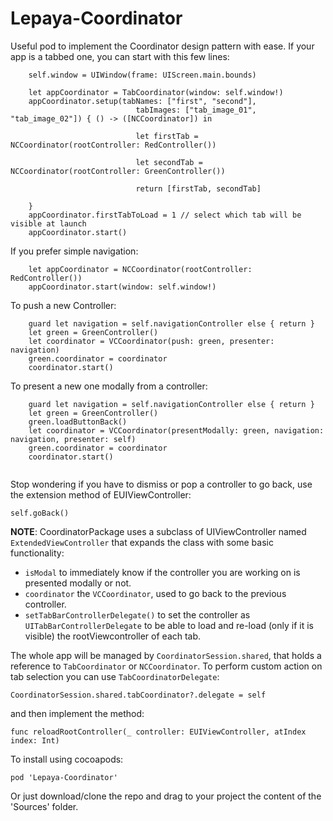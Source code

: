 # Lepaya-Coordinator

Useful pod to implement the Coordinator design pattern with ease. If your app is a tabbed one, you can start with this few lines:

```
    self.window = UIWindow(frame: UIScreen.main.bounds)
        
    let appCoordinator = TabCoordinator(window: self.window!)
    appCoordinator.setup(tabNames: ["first", "second"],
                            tabImages: ["tab_image_01", "tab_image_02"]) { () -> ([NCCoordinator]) in
                            
                            let firstTab = NCCoordinator(rootController: RedController())
                            
                            let secondTab = NCCoordinator(rootController: GreenController())
                            
                            return [firstTab, secondTab]
                            
    }
    appCoordinator.firstTabToLoad = 1 // select which tab will be visible at launch
    appCoordinator.start()
```

If you prefer simple navigation:

```
    let appCoordinator = NCCoordinator(rootController: RedController())
    appCoordinator.start(window: self.window!)
```

To push a new Controller:

```   
    guard let navigation = self.navigationController else { return } 
    let green = GreenController()
    let coordinator = VCCoordinator(push: green, presenter: navigation)
    green.coordinator = coordinator
    coordinator.start()

```

To present a new one modally from a controller:

```            
    guard let navigation = self.navigationController else { return }
    let green = GreenController()
    green.loadButtonBack()
    let coordinator = VCCoordinator(presentModally: green, navigation: navigation, presenter: self)
    green.coordinator = coordinator
    coordinator.start()
 
```

Stop wondering if you have to dismiss or pop a controller to go back, use the extension method of EUIViewController:

```
self.goBack()
```

**NOTE**: CoordinatorPackage uses a subclass of UIViewController named `ExtendedViewController` that expands the class with some basic functionality:

* `isModal` to immediately know if the controller you are working on is presented modally or not.
* `coordinator` the `VCCoordinator`, used to go back to the previous controller.
*  `setTabBarControllerDelegate()` to set the controller as `UITabBarControllerDelegate` to be able to load and re-load (only if it is visible) the rootViewcontroller of each tab.

The whole app will be managed by `CoordinatorSession.shared`, that holds a reference to `TabCoordinator` or `NCCoordinator`. To perform custom action on tab selection you can use `TabCoordinatorDelegate`:

```
CoordinatorSession.shared.tabCoordinator?.delegate = self
```

and then implement the method:

```
func reloadRootController(_ controller: EUIViewController, atIndex index: Int)
```

To install using cocoapods:
```
pod 'Lepaya-Coordinator'
```
Or just download/clone the repo and drag to your project the content of the 'Sources' folder.
